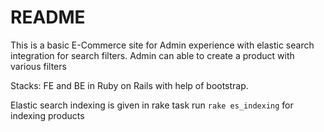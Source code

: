 # README

This is a basic E-Commerce site for Admin experience with elastic search integration for search filters.
Admin can able to create a product with various filters

Stacks: FE and BE in Ruby on Rails with help of bootstrap.

Elastic search indexing is given in rake task
 run ```rake es_indexing``` for indexing products
